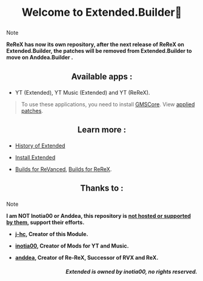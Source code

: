 # <p align="center"> Welcome to Extended.Builder🔧

>[!note]
> **ReReX has now its own repository, after the next release of ReReX on Extended.Builder, the patches will be removed from Extended.Builder to move on Anddea.Builder .**

## <p align="center"> Available apps :
- YT (Extended), YT Music (Extended) and YT (ReReX).
> To use these applications, you need to install [GMSCore](https://github.com/ReVanced/GmsCore/releases/latest). View [applied patches](https://github.com/kevinr99089/Extended.Builder/blob/main/config.toml).

## <p align="center"> Learn more :
- [History of Extended](https://github.com/kevinr99089/Extended.Builder/blob/main/history.md)

- [Install Extended](https://github.com/kevinr99089/Extended.Builder/blob/main/install.md)

- [Builds for ReVanced](https://github.com/Kevinr99089/ReVanced.Builder), [Builds for ReReX](https://github.com/Kevinr99089/Anddea.Builder).

## <p align="center"> Thanks to :
>[!NOTE]
> **I am NOT Inotia00 or Anddea, this repository is [not hosted or supported by them](https://github.com/kevinr99089/Extended.Builder/blob/main/history.md#-warning-), support their efforts.**
- **[j-hc](https://github.com/j-hc), Creator of this Module.**

- **[inotia00](https://github.com/inotia00), Creator of Mods for YT and Music.**

- **[anddea](https://github.com/anddea), Creator of Re-ReX, Successor of RVX and ReX.**

##### <p align="right"> **Extended is owned by inotia00, no rights reserved.**
